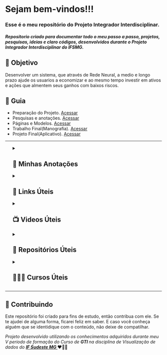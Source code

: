 
<h1> Sejam bem-vindos!!!</h1>
<h3>Esse é o meu repositório do Projeto Integrador Interdisciplinar.</h3>
<h5> 
 Repositorio criado para documentar todo o meu passo a passo, projetos, pesquisas, ideias e claro códigos, desenvolvidos durante o Projeto Integrador Interdisciplinar do IFSMG.
 </h5> 

<h2> 🎯 Objetivo </h2>
Desenvolver um sistema, que através de Rede Neural, a medio e longo prazo ajude os usuarios a economizar e ao mesmo tempo investir em ativos e ações que almentem seus ganhos com baixos riscos.

<h2 dir="auto"> 🚦 Guia </h2>
<ul dir="auto">
 <li> Preparação do Projeto. <a href="https://">Acessar</a> </li>
 <li> Pesquisas e anotações. <a href="https://"> Acessar </a> </li>
 <li> Páginas e Modelos. <a href="https://"> Acessar </a> </li>
 <li> Trabalho Final(Manografia). <a href="https://github.com/Diegojfsr/Projeto_Integrador_Interdisciplinar/blob/main/Trabalho%20Final(Manografia)/Intelig%C3%AAncia%20Artificial%20Aplicada%20ao%20Mercado%20Financeiro%20para%20Investimentos%2C%20Economia%20e%20Tomada%20de%20Decis%C3%A3o.pdf"> Acessar </a> </li>
 <li> Projeto Final(Aplicativo). <a href="https://github.com/Diegojfsr/Projeto_Integrador_Interdisciplinar/blob/main/Projeto%20Final(Aplicativo)/Captura%20de%20tela%202023-03-23%20151129.jpg"> Acessar </a> </li>
</ul>

-----------------------------------------------------------------------------------------------------------------------------------------------------------------------

<ol> 
<!-- ----------------------- Minhas Anotações -------------------------------------------------------------------------------- -->
<details>
<summary> <h2> 📝 Minhas Anotações </h2> </summary>
<blockquote>
  <li><a href="https://www.notion.so/diegojfsr/Projeto-Integrador-Interdisciplinar-0de5a47b2b9d4b478f11af232ad12972"> Projeto Integrador Interdisciplinar. </a></li>
  <li><a href="https://"> Desenvolver uma Rede Neural. </a></li>
  <li><a href="https://"> Desenvolver um modelo de machine learning. </a></li>
  <li><a href="https://"> Desenvolver um app de finanças. </a></li>
</blockquote>
</details>

<!-- ----------------------- Links Úteis -------------------------------------------------------------------------------- -->
<details>
<summary> <h2 dir="auto"> 🔗 Links Úteis  </h2> </summary>
<blockquote>
   <li><a href="https://cantarinobrasileiro.com.br/blog/4-aplicacoes-praticas-do-machine-learning-no-setor-financeiro/">Aplicações práticas do machine learning no setor financeiro.</a></li>
   <li><a href="https://blog.dsacademy.com.br/10-casos-de-uso-de-machine-learning-em_financas/">Casos de Uso de Machine Learning em Finanças.</a></li>
   <li><a href="https://novoidealconsultoria.com.br/dicas/aplicativos-para-poupar-dinheiro-agora-mesmo/?pht=36801570733355363&utm_source=google&utm_medium=cpc&utm_campaign=google&gclid=Cj0KCQjw8e-gBhD0ARIsAJiDsaWVOEOA6ShuudFq_IJqEKcxe-3_5ouEyk42IlbH225V7fO-WSOWjq4aAjDuEALw_wcB">Aplicativos para poupar dinheiro agora mesmo!</a></li>
   <li><a href="https://www.linkedin.com/pulse/open-banking-e-an%C3%A1lise-de-risco-cr%C3%A9dito-com-machine-learning-vivas/?originalSubdomain=pt">Open Banking e análise de risco de crédito com Machine Learning.</a></li>
   <li><a href="https://ilumeo.com.br/todos-posts/2021/07/20/data-science-para-avaliacao-de-credito">Data Science para avaliação de crédito.</a></li>
   <li><a href="https://towardsdatascience.com/a-machine-learning-approach-to-credit-risk-assessment-ba8eda1cd11f">Uma abordagem de aprendizado de máquina para avaliação de risco de crédito.</a></li>
   <li><a href="https://www.kaggle.com/datasets/laotse/credit-risk-dataset">Conjunto de dados de risco de crédito.</a></li>
   <li><a href="https://webcache.googleusercontent.com/search?q=cache:_zEYhAiihvkJ:https://sol.sbc.org.br/index.php/erigo/article/download/9098/9000/&cd=17&hl=pt-PT&ct=clnk&gl=br">Modelo Preditivo para Avaliação de Crédito em Empréstimos Pessoais.</a></li>
   <li><a href="https://medium.com/data-hackers/machine-learning-para-avalia%C3%A7%C3%A3o-de-risco-de-cr%C3%A9dito-49578b03b4b8">Machine Learning para Avaliação de Risco de Crédito.</a></li>
   <li><a href="https://repositorio.unb.br/bitstream/10482/1269/1/DISSERTACAO_2008_JorcenilsonPMaia.pdf">Aplicação de Redes Neurais na predição de demanda de crédito no sistema financeiro nacional.</a></li>
   <li><a href="https://repositorio.unisagrado.edu.br/jspui/bitstream/handle/166/1/INTELIG%C3%8ANCIA%20ARTIFICIAL.pdf">Inteligência Artificial aplicada ao mercado financeiro para tomada de decisão.</a></li>
   <li><a href="https://keroinovar.com.br/inteligencia-artificial-e-experiencia-do-cliente-no-setor-financeiro/">Inteligência Artificial e a experiência do cliente no setor financeiro.</a></li>
  <li><a href="https://riconnect.rico.com.vc/blog/investimentos-sem-imposto-renda/"> 7 investimentos sem Imposto de Renda.</a></li>
  <li><a href="https://blog.nubank.com.br/investimentos-sem-imposto-de-renda-2023/"> Investimentos sem Imposto de Renda: como escolher?</a></li>
  <li><a href="https://www.idinheiro.com.br/financaspessoais/aplicativo-para-economizar-dinheiro-10-melhores/">Aplicativo para economizar dinheiro: Conheça os 10 melhores por categoria</a></li>
</blockquote>
</details>

<!-- ----------------------- Videos Úteis -------------------------------------------------------------------------------- -->
<details>
<summary> <h2 dir="auto"> 📺 Videos Úteis </h2> </summary>
<blockquote>
  <li><a href="https://www.youtube.com/watch?v=z7DJdwSvgzE"> ADA - Como aplicar machine learning em finanças? </a></li>
  <li><a href="https://www.youtube.com/watch?v=CvfAx3_nGME&t=2s"> Codifique - Machine Learning Prevendo preço das ações na bolsa ( Python para finanças) </a></li>
  <li><a href="https://www.youtube.com/watch?v=lK8ANM7VkNU"> Nerd dos Dados - Como calcular o CREDIT SCORE com modelo de Machine Learning. </a></li>
  <li><a href="https://www.youtube.com/watch?v=FGFB9_eq4x4"> Código Quant Finanças Quantitativas - Criei uma biblioteca Python para tratar dados da B3. </a></li>
  <li><a href="https://www.youtube.com/watch?v=9qq0S4-4F5w&t=1s"> Peixe Babel - Dá pra prever o Dólar com Aprendizado de Máquina? </a></li>
  <li><a href="https://www.youtube.com/watch?v=GGvsI2UH07s"> Código Quant - Finanças Quantitativas - Descobri uma Plataforma para Data Science INCRÍVEL! </a></li>
  <li><a href="https://www.youtube.com/watch?v=knOPLwyc5u0"> Código Quant - Finanças Quantitativas - A melhor(e rápida)biblioteca Python para backtesting. </a></li>
  <li><a href="https://www.youtube.com/watch?v=AiBC01p58oI&t=1494s">Hashtag Programação - Como Criar uma Tela em Python Para Seus Códigos[Interface Gráfica Intuitiva com Tkinter] </a></li>
  <li><a href="https://www.youtube.com/watch?v=cGSerUmK0CE&t=0s"> Hashtag Programação - Como Transformar Arquivo Python em Executável[Arquivo Executável] </a></li>
  <li><a href="https://www.youtube.com/watch?v=Ol3n_BR4v70"> Hashtag Programação - Criar Janelas Para seu Código com PySimpleGUI. </a></li>
  <li><a href="https://www.youtube.com/watch?v=NkBcU8biV4s"> Hashtag Programação - Como Criar Aplicativos e Programas com Python - Introdução ao Kivy. </a></li>
  <li><a href="https://www.youtube.com/watch?v=Kp_41haOVQk"> Walisson Silva - O jeito mais fácil de converter códigos do Python em arquivos executáveis. </a></li>
</blockquote>
</details>

<!-- ----------------------- Repositórios Úteis -------------------------------------------------------------------------------- -->
<details>
<summary> <h2 dir="auto"> 💼 Repositórios Úteis </h2> </summary>
<blockquote>
  <li><a href="https://github.com/otavio-s-s/data_science/blob/master/An%C3%A1lise%20de%20Risco%20de%20Cr%C3%A9dito%20com%20Machine%20Learning.ipynb"> Análise de Risco de Crédito com Machine Learning. </a></li>
  <li><a href="https://github.com/Tpessia/dados-financeiros"> Fontes de Dados Financeiros. </a></li>
  <li><a href="https://github.com/peixebabel/Dolar-Prediction/"> Dolar-Prediction | Regressão Linear e Exponencial de Grau 2 para prever o preço do Dólar. </a></li>
</blockquote>
</details>

 <!-- ----------------------- Cursos Úteis -------------------------------------------------------------------------------- -->
<details>
<summary> <h2 dir="auto"> 👨🏼‍🏫 Cursos Úteis </h2> </summary>
<blockquote>
  <li><a href="https://www.youtube.com/watch?v=EyFzHTWiOIo"> Código Quant-Finanças Quantitativas - Do ZERO até aplicações para Finanças(Curso de Python). </a></li>
  <li><a href="https://www.youtube.com/playlist?list=PLZj-vsMJRNhprMuIaE6HXmOkHh0NEEMtL"> Curso de Introdução às Redes Neurais Artificiais. </a></li>
  <li><a href="https://www.youtube.com/playlist?list=PL-t7zzWJWPtygNTsgC_M8c9a-p5biCjho"> Redes Neurais Artificiais em Python. </a></li>
</blockquote>
</details>

</ol>

-----------------------------------------------------------------------------------------------------------------------------------------------------------------------



<h2 dir="auto"> 🤝 Contribuindo </h2>
<p dir="auto">
  Este repositório foi criado para fins de estudo, então contribua com ele. Se te ajudei de alguma forma, ficarei feliz em
  saber. E caso você conheça alguém que se identidique com o conteúdo, não deixe de compatilhar.
</p>

<p dir="auto"> 
 <em>
  Projeto desenvolvido utilizando os conhecimentos adquiridos durante meu V periodo de formação do Curso de <strong> GTI </strong>
  na disciplina de Visualização de dados do <a href="https://www.ifsudestemg.edu.br/muriae"> <strong> IF Sudeste MG </strong></a>
 </em>  ❤️💚💚
</p>



<!--
<ol>
<li> <details><summary>Hello</summary><blockquote>
  <details><summary>World</summary><blockquote>
    :smile:
  </blockquote></details>
</blockquote></details>
</li>
<li> <details><summary>Hello</summary><blockquote>
  <details><summary>World</summary><blockquote>
    :smile:
  </blockquote></details>
</blockquote></details>
</li>
<li> <details><summary>Hello</summary><blockquote>
  <details><summary>World</summary><blockquote>
    :smile:
  </blockquote></details>
</blockquote></details>
</li>
</ol>
-->






